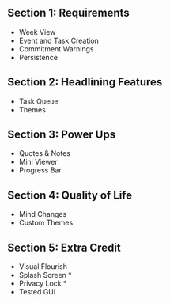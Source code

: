 ## Section 1: Requirements
- Week View
- Event and Task Creation
- Commitment Warnings 
- Persistence 

## Section 2: Headlining Features
- Task Queue
- Themes

## Section 3: Power Ups
- Quotes & Notes
- Mini Viewer
- Progress Bar

## Section 4: Quality of Life
- Mind Changes
- Custom Themes

## Section 5: Extra Credit
- Visual Flourish
- Splash Screen *
- Privacy Lock *
- Tested GUI
